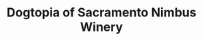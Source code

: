 ---
title: "Dogtopia of Sacramento Nimbus Winery"
url: /rancho-cordova/dogtopia-of-sacramento-nimbus-winery/
shop: pet grooming
---